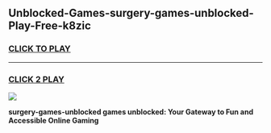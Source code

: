 
## Unblocked-Games-surgery-games-unblocked-Play-Free-k8zic
<h3>
<a href="https://premium76.site?title=surgery-games-unblocked&ref=17A">CLICK TO PLAY</a></h3>
<hr>

<h3>
<a href="https://premium76.site?title=surgery-games-unblocked&ref=17A">CLICK 2 PLAY</a>
  
</h3>

<a href="https://premium76.site?title=surgery-games-unblocked&ref=17A"><img src="https://clearcache.store/games.png"></a>


**surgery-games-unblocked games unblocked: Your Gateway to Fun and Accessible Online Gaming**
